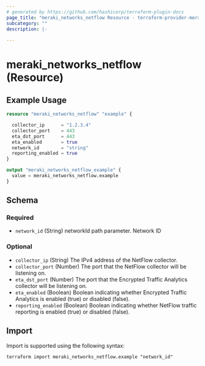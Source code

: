 ```yaml
---
# generated by https://github.com/hashicorp/terraform-plugin-docs
page_title: "meraki_networks_netflow Resource - terraform-provider-meraki"
subcategory: ""
description: |-
  
---
```


# meraki_networks_netflow (Resource)



## Example Usage

```terraform
resource "meraki_networks_netflow" "example" {

  collector_ip      = "1.2.3.4"
  collector_port    = 443
  eta_dst_port      = 443
  eta_enabled       = true
  network_id        = "string"
  reporting_enabled = true
}

output "meraki_networks_netflow_example" {
  value = meraki_networks_netflow.example
}
```

<!-- schema generated by tfplugindocs -->
## Schema

### Required

- `network_id` (String) networkId path parameter. Network ID

### Optional

- `collector_ip` (String) The IPv4 address of the NetFlow collector.
- `collector_port` (Number) The port that the NetFlow collector will be listening on.
- `eta_dst_port` (Number) The port that the Encrypted Traffic Analytics collector will be listening on.
- `eta_enabled` (Boolean) Boolean indicating whether Encrypted Traffic Analytics is enabled (true) or disabled (false).
- `reporting_enabled` (Boolean) Boolean indicating whether NetFlow traffic reporting is enabled (true) or disabled (false).

## Import

Import is supported using the following syntax:

```shell
terraform import meraki_networks_netflow.example "network_id"
```
